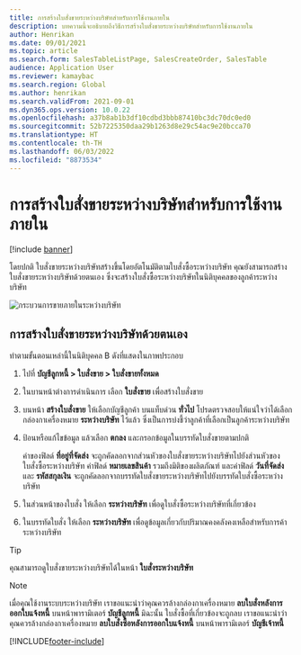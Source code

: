 ```yaml
---
title: การสร้างใบสั่งขายระหว่างบริษัทสำหรับการใช้งานภายใน
description: บทความนี้จะอธิบายถึงวิธีการสร้างใบสั่งขายระหว่างบริษัทสำหรับการใช้งานภายใน
author: Henrikan
ms.date: 09/01/2021
ms.topic: article
ms.search.form: SalesTableListPage, SalesCreateOrder, SalesTable
audience: Application User
ms.reviewer: kamaybac
ms.search.region: Global
ms.author: henrikan
ms.search.validFrom: 2021-09-01
ms.dyn365.ops.version: 10.0.22
ms.openlocfilehash: a37b8ab1b3df10cdbd3bbb87410bc3dc70dc0ed0
ms.sourcegitcommit: 52b7225350daa29b1263d8e29c54ac9e20bcca70
ms.translationtype: HT
ms.contentlocale: th-TH
ms.lasthandoff: 06/03/2022
ms.locfileid: "8873534"
---
```

# <a name="create-an-intercompany-sales-order-for-internal-use"></a>การสร้างใบสั่งขายระหว่างบริษัทสำหรับการใช้งานภายใน

[!include [banner](../../includes/banner.md)]

โดยปกติ ใบสั่งขายระหว่างบริษัทสร้างขึ้นโดยอัตโนมัติตามใบสั่งซื้อระหว่างบริษัท คุณยังสามารถสร้างใบสั่งขายระหว่างบริษัทด้วยตนเอง ซึ่งจะสร้างใบสั่งซื้อระหว่างบริษัทในนิติบุคคลของลูกค้าระหว่างบริษัท

![กระบวนการขายภายในระหว่างบริษัท](media/intercompanyinternalsalesprocess.png)

## <a name="create-an-intercompany-sales-order-manually"></a>การสร้างใบสั่งขายระหว่างบริษัทด้วยตนเอง

ทำตามขั้นตอนเหล่านี้ในนิติบุคคล B ดังที่แสดงในภาพประกอบ

1. ไปที่ **บัญชีลูกหนี้ \> ใบสั่งขาย \> ใบสั่งขายทั้งหมด**
1. ในบานหน้าต่างการดำเนินการ เลือก **ใบสั่งขาย** เพื่อสร้างใบสั่งขาย
1. บนหน้า **สร้างใบสั่งขาย** ให้เลือกบัญชีลูกค้า บนแท็บด่วน **ทั่วไป** โปรดตรวจสอบให้แน่ใจว่าได้เลือกกล่องกาเครื่องหมาย **ระหว่างบริษัท** ไว้แล้ว ซึ่งเป็นการบ่งชี้ว่าลูกค้าที่เลือกเป็นลูกค้าระหว่างบริษัท
1. ป้อนหรือแก้ไขข้อมูล แล้วเลือก **ตกลง** และกรอกข้อมูลในบรรทัดใบสั่งขายตามปกติ

    ค่าของฟิลด์ **ที่อยู่ที่จัดส่ง** จะถูกคัดลอกจากส่วนหัวของใบสั่งขายระหว่างบริษัทไปยังส่วนหัวของใบสั่งซื้อระหว่างบริษัท ค่าฟิลด์ **หมายเลขสินค้า** รวมถึงมิติของผลิตภัณฑ์ และค่าฟิลด์ **วันที่จัดส่ง** และ **รหัสสกุลเงิน** จะถูกคัดลอกจากบรรทัดใบสั่งขายระหว่างบริษัทไปยังบรรทัดใบสั่งซื้อระหว่างบริษัท

1. ในส่วนหน้าของใบสั่ง ให้เลือก **ระหว่างบริษัท** เพื่อดูใบสั่งซื้อระหว่างบริษัทที่เกี่ยวข้อง
1. ในบรรทัดใบสั่ง ให้เลือก **ระหว่างบริษัท** เพื่อดูข้อมูลเกี่ยวกับปริมาณคงคลังคงเหลือสำหรับการค้าระหว่างบริษัท

> [!TIP]
> คุณสามารถดูใบสั่งขายระหว่างบริษัทได้ในหน้า **ใบสั่งระหว่างบริษัท**

> [!NOTE]
> เมื่อคุณใช้งานระบบระหว่างบริษัท เราขอแนะนำว่าคุณควรล้างกล่องกาเครื่องหมาย **ลบใบสั่งหลังการออกใบแจ้งหนี้** บนหน้าพารามิเตอร์ **บัญชีลูกหนี้** มิฉะนั้น ใบสั่งซื้อที่เกี่ยวข้องจะถูกลบ เราขอแนะนำว่าคุณควรล้างกล่องกาเครื่องหมาย **ลบใบสั่งซื้อหลังการออกใบแจ้งหนี้** บนหน้าพารามิเตอร์ **บัญชีเจ้าหนี้**

[!INCLUDE[footer-include](../../includes/footer-banner.md)]
